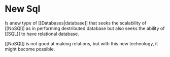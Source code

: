 # New Sql
Is anew type of [[Databases|database]] that seeks the scalability of [[NoSQl]] as in performing destributed database but also seeks the ability of [[SQL]] to have relational database. 

[[NoSQl]] is not good at making relations, but with this new technology, it might become possible. 